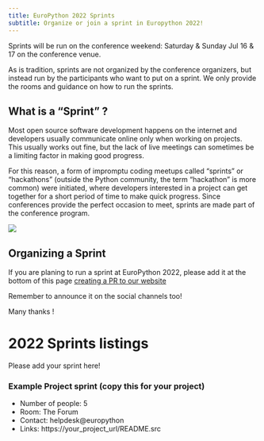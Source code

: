 ```yaml
---
title: EuroPython 2022 Sprints
subtitle: Organize or join a sprint in Europython 2022!
---
```


Sprints will be run on the conference weekend: Saturday & Sunday Jul 16 & 17 on the conference venue. 

As is tradition, sprints are not organized by the conference organizers, but instead run by the participants who want to put on a sprint. We only provide the rooms and guidance on how to run the sprints.


## What is a “Sprint” ?

Most open source software development happens on the internet and developers usually communicate online only when working on projects. This usually works out fine, but the lack of live meetings can sometimes be a limiting factor in making good progress.

For this reason, a form of impromptu coding meetups called “sprints” or “hackathons” (outside the Python community, the term “hackathon” is more common) were initiated, where developers interested in a project can get together for a short period of time to make quick progress. Since conferences provide the perfect occasion to meet, sprints are made part of the conference program.

<img src="/img/sprint_collection.png__2420x1619_q85_crop_subsampling-2_upscale.png" /> 


## Organizing a Sprint

If you are planing to run a sprint at EuroPython 2022, please add it at the bottom of this page [creating a PR to our website](https://github.com/EuroPython/website/blob/main/data/pages-content/sprints.md)

Remember to announce it on the social channels too!

Many thanks !

# 2022 Sprints listings

<p> Please add your sprint here! </p>

### Example Project sprint (copy this for your project)

- Number of people: 5 
- Room: The Forum
- Contact: helpdesk@europython 
- Links: https://your_project_url/README.src


